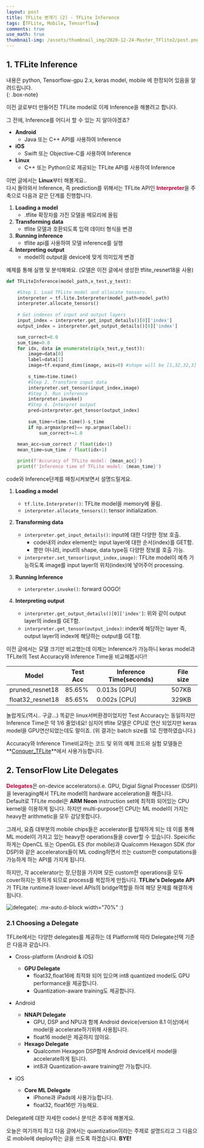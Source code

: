 ```yaml
---
layout: post
title: TFLite 뽀개기 (2) - TFLite Inference
tags: [TFLite, Mobile, Tensorflow]
comments: true
use_math: true
thumbnail-img: /assets/thumbnail_img/2020-12-24-Master_TFlite2/post.png
---
```


## 1. TFLite Inference  
내용은 python, Tensorflow-gpu 2.x, keras model, mobile 에 한정되어 있음을 알려드립니다.  
{: .box-note}

이전 글로부터 만들어진 TFLite model로 이제 Inference을 해볼려고 합니다.  

그 전에, Inference를 어디서 할 수 있는 지 알아야겠죠?

- **Android**
    - Java 또는 C++ API를 사용하여 Inference
- **iOS**
    - Swift 또는 Objective-C를 사용하여 Inference
- **Linux**
    - C++ 또는 Python으로 제공되는 TFLite API를 사용하여 Inference

이번 글에서는 **Linux**부터 해볼게요..  
다시 돌아와서 Inference, 즉 prediction를 위해서는 TFLite API인 <span style="color:#C70039">**Interpreter**</span>을 주축으로 다음과 같은 단계를 진행합니다.

1. **Loading a model**
    - .tflite 확장자를 가진 모델을 메모리에 올림
2. **Transforming data**
    - tflite 모델과 호환되도록 입력 데이터 형식을 변경
3. **Running inference**
    - tflite api를 사용하여 모델 inference를 실행
4. **Interpreting output**
    - model의 output을 device에 맞게 의미있게 변경


예제를 통해 실행 및 분석해봐요.
(모델은 이전 글에서 생성한 tflite_resnet18을 사용)

```python
def TFLiteInference(model_path,x_test,y_test):

    #Step 1. Load TFLite model and allocate tensors.
    interpreter = tf.lite.Interpreter(model_path=model_path)
    interpreter.allocate_tensors()
    
    # Get indexes of input and output layers
    input_index = interpreter.get_input_details()[0]['index']
    output_index = interpreter.get_output_details()[0]['index']

    sum_correct=0.0
    sum_time=0.0
    for idx, data in enumerate(zip(x_test,y_test)):
        image=data[0]
        label=data[1]
        image=tf.expand_dims(image, axis=0) #shape will be [1,32,32,3]
        
        s_time=time.time()
        #Step 2. Transform input data
        interpreter.set_tensor(input_index,image)
        #Step 3. Run inference
        interpreter.invoke()
        #Step 4. Interpret output
        pred=interpreter.get_tensor(output_index)
        
        sum_time+=time.time()-s_time
        if np.argmax(pred)== np.argmax(label):
            sum_correct+=1.0
    
    mean_acc=sum_correct / float(idx+1)
    mean_time=sum_time / float(idx+1)

    print(f'Accuracy of TFLite model: {mean_acc}')
    print(f'Inference time of TFLite model: {mean_time}')

```

code와 Inference단계를 매칭시켜보면서 설명드릴게요.

1. **Loading a model**
    -  ```tf.lite.Interpreter()```: TFLite model을 memory에 올림.
    -  ```interpreter.allocate_tensors()```: tensor initialization.

2. **Transforming data**
    - ```interpreter.get_input_details()```: input에 대한 다양한 정보 호출.
        - code내의 *index* element는 input layer에 대한 순서(index)를 GET함.
        - 뿐만 아니라, input의 shape, data type등 다양한 정보를 호출 가능.
    - ```interpreter.set_tensor(input_index,image)```: TFLite model이 예측 가능하도록 image를 input layer의 위치(index)에 넣어주어 processing.

3. **Running Inference**
    - ```interpreter.invoke()```: forward GOGO!

4. **Interpreting output**
    - ```interpreter.get_output_details()[0]['index']```: 위와 같이 output layer의 index를 GET함.
    - ```interpreter.get_tensor(output_index)```: index에 해당하는 layer 즉, output layer의 index에 해당하는 output를 GET함.



이전 글에서는 모델 크기만 비교했는데 이제는 Inference가 가능하니 keras model과 TFLite의 Test Accuracy와 Inference Time을 비교해봅시다!!

|Model|Test Acc|Inference Time(seconds)|File size|
|-----|--------|-----------------------|---------|
|pruned_resnet18|85.65%|0.013s [GPU]|507KB|
|float32_resnet18|85.65%|0.002s [CPU]|329KB|

놀랍게도(역시.. 구글...) 똑같은 linux서버환경이었지만 Test Accuracy는 동일하지만 Inference Time은 약 1/6 줄었네요! 심지어 tflite 모델은 CPU로 연산 되었지만 keras model을 GPU연산되었는데도 말이죠.
(위 결과는 batch size를 1로 진행하였습니다.)

Accuracy와 Inference Time비교하는 코드 및 위의 예제 코드와 실험 모델들은 **[Conquer_TFLite](https://github.com/da2so/Conquer_TFLite/)**에서 사용가능합니다.


## 2. TensorFlow Lite Delegates

<span style="color:#C70039">**Delegates**</span>은 on-device accelerators(i.e. GPU, Digial Signal Processer (DSP))을 leveraging해서 TFLite model의 hardware acceleration을 해줍니다.  
Default로 TFLite model은 **ARM Neon** instruction set에 최적화 되어있는 CPU kernel을 이용하게 됩니다. 하지만 multi-purpose인 CPU는 ML model이 가지는 heavy한 arithmetic을 모두 감당못합니다. 

그래서, 요즘 대부분의 mobile chips들은 accelerator를 탑재하게 되는 데 이를 통해 ML model이 가지고 있는 heavy한 operations들을 cover할 수 있습니다. Speicific하게는 OpenCL 또는 OpenGL ES (for mobile)과 Qualcomm Hexagon SDK (for DSP)와 같은 accelerators들이 ML coding하면서 쓰는 custom한 computations을 가능하게 하는 API를 가지게 됩니다.

하지만, 각 accelerator는 장,단점을 가지며 모든 custom한 operations을 모두 cover하지는 못하게 되므로 process를 복잡하게 만듭니다. **TFLite's Delegate API**가 TFLite runtime과 lower-level APIs의 bridge역할을 하여 해당 문제를 해결하게 됩니다.  

![delegate](https://da2so.github.io/assets/post_img/2020-12-24-Master_TFlite2/1.png){: .mx-auto.d-block width="70%" :}

### 2.1 Choosing a Delegate

TFLite에서는 다양한 delegates를 제공하는 데 Platform에 따라 Delegate선택 기준은 다음과 같습니다.


- Cross-platform (Android & iOS)
    - <span style="color:##2E86C1">**GPU Delegate**</span>
        - float32,float16에 최적화 되어 있으며 int8 quantized model도 GPU performance을 제공합니다.
        - Quantization-aware training도 제공합니다.
- Android
    - <span style="color:##2E86C1">**NNAPI Delegate**</span>
        - GPU, DSP and NPU과 함께 Android device(version 8.1 이상)에서 model을 accelerate하기위해 사용됩니다.
        - float16 model은 제공하지 않아요.
    - <span style="color:##2E86C1">**Hexago Delegate**</span>
        - Qualcomm Hexagon DSP함께 Android device에서 model을 accelerate하게 됩니다.
        - int8과 Quantization-aware training만 가능합니다.

- iOS
    - <span style="color:##2E86C1">**Core ML Delegate**</span>
        - iPhone과 iPads에 사용가능합니다.
        - float32, float16만 가능해요.

Delegate에 대한 자세한 code나 분석은 추후에 해볼게요. 

오늘은 여기까지 하고 다음 글에서는 quantization이라는 주제로 설명드리고 그 다음으로 mobile에 deploy하는 글을 쓰도록 하겠습니다.
**BYE!**

